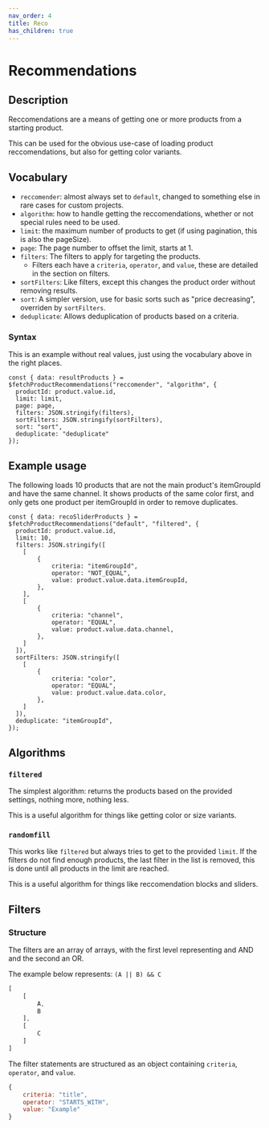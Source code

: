 ```yaml
---
nav_order: 4
title: Reco
has_children: true
---
```


# Recommendations

## Description
Reccomendations are a means of getting one or more products from a starting product.

This can be used for the obvious use-case of loading product reccomendations, but also for getting color variants.

## Vocabulary

- `reccomender`: almost always set to `default`, changed to something else in rare cases for custom projects.
- `algorithm`: how to handle getting the reccomendations, whether or not special rules need to be used.
- `limit`: the maximum number of products to get (if using pagination, this is also the pageSize).
- `page`: The page number to offset the limit, starts at 1.
- `filters`: The filters to apply for targeting the products.
  - Filters each have a `criteria`, `operator`, and `value`, these are detailed in the section on filters.
- `sortFilters`: Like filters, except this changes the product order without removing results.
- `sort`: A simpler version, use for basic sorts such as "price decreasing", overriden by `sortFilters`.
- `deduplicate`: Allows deduplication of products based on a criteria.

### Syntax

This is an example without real values, just using the vocabulary above in the right places.

``` vue
const { data: resultProducts } = $fetchProductRecommendations("reccomender", "algorithm", {
  productId: product.value.id,
  limit: limit,
  page: page,
  filters: JSON.stringify(filters),
  sortFilters: JSON.stringify(sortFilters),
  sort: "sort",
  deduplicate: "deduplicate"
});
```

## Example usage

The following loads 10 products that are not the main product's itemGroupId and have the same channel.
It shows products of the same color first, and only gets one product per itemGroupId in order to remove duplicates.
``` vue
const { data: recoSliderProducts } = $fetchProductRecommendations("default", "filtered", {
  productId: product.value.id,
  limit: 10,
  filters: JSON.stringify([
    [
        {
            criteria: "itemGroupId",
            operator: "NOT_EQUAL",
            value: product.value.data.itemGroupId,
        },
    ],
    [
        {
            criteria: "channel",
            operator: "EQUAL",
            value: product.value.data.channel,
        },
    ]
  ]),
  sortFilters: JSON.stringify([
    [
        {
            criteria: "color",
            operator: "EQUAL",
            value: product.value.data.color,
        },
    ]
  ]),
  deduplicate: "itemGroupId",
});
```

## Algorithms

### `filtered`

The simplest algorithm: returns the products based on the provided settings, nothing more, nothing less.

This is a useful algorithm for things like getting color or size variants.

### `randomfill`

This works like `filtered` but always tries to get to the provided `limit`.
If the filters do not find enough products, the last filter in the list is removed, this is done until all products in the limit are reached.

This is a useful algorithm for things like reccomendation blocks and sliders.

## Filters

### Structure

The filters are an array of arrays, with the first level representing and AND and the second an OR.

The example below represents: `(A || B) && C`
``` js
[
    [
        A,
        B
    ],
    [
        C
    ]
]
```

The filter statements are structured as an object containing `criteria`, `operator`, and `value`.
```js
{
    criteria: "title",
    operator: "STARTS_WITH",
    value: "Example"
}
```